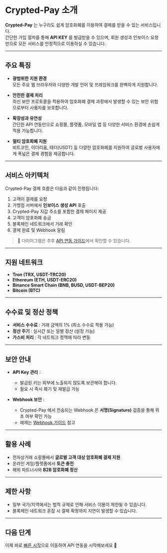 # Crypted-Pay 소개

**Crypted-Pay** 는 누구라도 쉽게 암호화폐를 이용하여 결제를 받을 수 있는 서비스입니다.  
간단한 가입 절차를 통해 **API KEY** 를 발급받을 수 있으며, 회원 생성과 인보이스 요청만으로 모든 서비스를 안정적으로 이용하실 수 있습니다.  

---

## 주요 특징

- **광범위한 지원 환경**  
  모든 주요 웹 브라우저와 다양한 개발 언어 및 프레임워크를 완벽하게 지원합니다.  

- **안전한 결제 처리**  
  최신 보안 프로토콜을 적용하여 암호화폐 결제 과정에서 발생할 수 있는 보안 위협으로부터 사용자를 보호합니다.  

- **확장성과 유연성**  
  간단한 API 연동만으로 쇼핑몰, 플랫폼, 모바일 앱 등 다양한 서비스 환경에 손쉽게 적용 가능합니다.  

- **멀티 암호화폐 지원**  
  비트코인, 이더리움, 테더(USDT) 등 다양한 암호화폐를 지원하여 글로벌 사용자에게 폭넓은 결제 경험을 제공합니다.  

---

## 서비스 아키텍처

Crypted-Pay 결제 흐름은 다음과 같이 진행됩니다:

1. 고객이 결제를 요청  
2. 가맹점 서버에서 **인보이스 생성 API** 호출  
3. Crypted-Pay 지갑 주소를 포함한 결제 페이지 제공  
4. 고객이 암호화폐 송금  
5. 블록체인 네트워크에서 거래 확인  
6. 결제 완료 및 Webhook 알림  

> 🔗 다이어그램은 추후 [API 연동 가이드](./getting-started/README.md)에서 확인할 수 있습니다.

---

## 지원 네트워크

- **Tron (TRX, USDT-TRC20)**  
- **Ethereum (ETH, USDT-ERC20)**  
- **Binance Smart Chain (BNB, BUSD, USDT-BEP20)**  
- **Bitcoin (BTC)**  

---

## 수수료 및 정산 정책

- **서비스 수수료** : 거래 금액의 1% (최소 수수료 적용 가능)  
- **정산 주기** : 실시간 또는 일별 정산 (설정 가능)  
- **가스비 처리** : 각 네트워크 정책에 따라 변동  

---

## 보안 안내

- **API Key 관리** :  
  - 발급된 키는 외부에 노출되지 않도록 보관해야 합니다.  
  - 필요 시 즉시 폐기 및 재발급 가능  

- **Webhook 보안** :  
  - Crypted-Pay 에서 전송되는 Webhook 은 **서명(Signature)** 검증을 통해 위조 여부 확인 가능  
  - 예제는 [Webhook 가이드](./api/webhook.md) 참고  

---

## 활용 사례

- 전자상거래 쇼핑몰에서 **글로벌 고객 대상 암호화폐 결제 지원**  
- 온라인 게임/플랫폼에서 **토큰 충전**  
- 해외 파트너사와 **B2B 암호화폐 정산**  

---

## 제한 사항

- 일부 국가/지역에서는 법적 규제로 인해 서비스 이용이 제한될 수 있습니다.  
- 블록체인 네트워크 혼잡 시 결제 확정까지 지연이 발생할 수 있습니다.  

---

## 다음 단계

이제 바로 [빠른 시작](./getting-started/README.md)으로 이동하여 API 연동을 시작해보세요 🚀